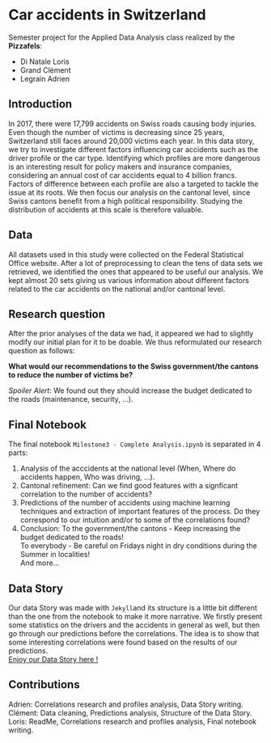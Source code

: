# Car accidents in Switzerland

Semester project for the Applied Data Analysis class realized by the __Pizzafels__:
- Di Natale Loris
- Grand Clément
- Legrain Adrien

## Introduction

In 2017, there were 17,799 accidents on Swiss roads causing body injuries. Even though the number of victims is decreasing since 25 years, Switzerland still faces around 20,000 victims each year. In this data story, we try to investigate different factors influencing car accidents such as the driver profile or the car type. Identifying which profiles are more dangerous is an interesting result for policy makers and insurance companies, considering an annual cost of car accidents equal to 4 billion francs. Factors of difference between each profile are also a targeted to tackle the issue at its roots. We then focus our analysis on the cantonal level, since Swiss cantons benefit from a high political responsibility. Studying the distribution of accidents at this scale is therefore valuable.

## Data

All datasets used in this study were collected on the Federal Statistical Office website. After a lot of preprocessing to clean the tens of data sets we retrieved, we identified the ones that appeared to be useful our analysis. We kept almost 20 sets giving us various information about different factors related to the car accidents on the national and/or cantonal level.

## Research question

After the prior analyses of the data we had, it appeared we had to slightly modify our initial plan for it to be doable. We thus reformulated our research question as follows:  

**What would our recommendations to the Swiss government/the cantons to reduce the number of victims be?**  

_Spoiler Alert_: We found out they should increase the budget dedicated to the roads (maintenance, security, ...).

## Final Notebook

The final notebook `Milestone3 - Complete Analysis.ipynb` is separated in 4 parts:  
1) Analysis of the acccidents at the national level (When, Where do accidents happen, Who was driving, ...).  
2) Cantonal refinement: Can we find good features with a signficant correlation to the number of accidents?  
3) Predictions of the number of accidents using machine learning techniques and extraction of important features of the process. Do they correspond to our intuition and/or to some of the correlations found?  
4) Conclusion: To the government/the cantons - Keep increasing the budget dedicated to the roads!  
To everybody - Be careful on Fridays night in dry conditions during the Summer in localities!  
And more...

## Data Story

Our data Story was made with `Jekyll`and its structure is a little bit different than the one from the notebook to make it more narrative. We firstly present some statistics on the drivers and the accidents in general as well, but then go through our predictions before the correlations. The idea is to show that some interesting correlations were found based on the results of our predictions.  
[Enjoy our Data Story here !](https://epfl-ada-2018.github.io/project-pizzafels/)

## Contributions
Adrien: Correlations research and profiles analysis, Data Story writing.  
Clément: Data cleaning, Predictions analysis, Structure of the Data Story.  
Loris: ReadMe, Correlations research and profiles analysis, Final notebook writing.  

<!---
%## Milestone 2

%We cleaned the chosen datasets to start our analysis. This allowed us to have a better insight on what is and isn't possible to do with %it. We can thus give a first answer to our original research questions, as presented below.

%### Research Questions from Milestone 1 and Insights of Answers towards Milestone 3

%1) Is there a high influence of the driver profile (age, gender, driving experience) on car accident risk?

%> At the stage of milestone 2, we have already cleaned and normalized the data of accidents per drivers profiles, where an interesting %history of women accidents responsibility can be shown. Some profiles have been observed more dangerous than others, thus responding to %the question. 

%2) What could be the main factors triggering that difference between driver profiles?

%> The main issue that we have had is that the dataset for drivers profiles is aggregated, which limits us in finding correlations with %other datasets, especially at a broad national scale. Therefore, we have contacted the Federal Statistical Office to see if it is %possible to have access to raw data of individual accidents. 

%> Remark: We would like to extend the first part of our work to a generall contextualization of car accidents in Switzerland, therefore %involving personal actors, victims, but also implied objects and driving environments where accidents took place. These might result in %first insights useful to decision makers. 

%3) Based on votations and urban data, what could be the main factors triggering the difference of accidents between cantons?

%> To establish the factors of difference of accidents between cantons, we have download many datasets about road policy in cantons, %household expenses in alcool and public transport as well as type of cars used per canton. A link between votations and our results about %cantonal accidents will be studied.

%4) Does car type have an influence on car accidents? 

%> This question will be already answered in the comparative canton-scale study from question 3.

%5) Based on our results, can we identify uesful recommandations for insurance companies or policy makers?

%> The first part should illustrate more dangerous profiles and therefore provide interesting insights to insurance companies. On the %other hand, the second part at scale of cantons should come out with some correlations between factors and number of accidents, therefore %potentially useful for policy makers, especially at canton scale.


%### New datasets

%Since we have discovered that all our datasets provide accidents with aggregated numbers (and not individual IDs), we have decided to %download more datasets at the scale of the cantons to study correlations between various factors and the number of accidents. Here is the %list of the additional datasets:  

%- [Dépenses détaillées des ménages selon le canton (seulement les cantons les plus peuplés)](https://www.bfs.admin.ch/bfs/en/home.assetdetail.1400701.html) 
%- [Recettes des cantons pour les routes](https://www.bfs.admin.ch/bfs/en/home.assetdetail.5286939.html )
%- [Besoins financiers nets des cantons et des communes pour la santé - Total](https://www.bfs.admin.ch/bfs/de/home/statistiken/kataloge-%datenbanken/medienmitteilungen.assetdetail.6386476.html)
%- [Routes nationales par canton: longueur totale par type de route](https://www.bfs.admin.ch/bfs/fr/home/statistiques/catalogues-%banques-%donnees/tableaux.assetdetail.3644575.html)
-->
